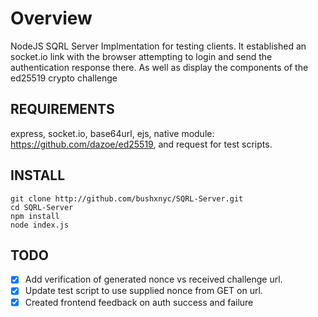 # Overview

NodeJS SQRL Server Implmentation for testing clients. It established an socket.io link with the browser attempting to login and send the authentication response there. As well as display the components of the ed25519 crypto challenge

REQUIREMENTS
------------

express, socket.io, base64url, ejs, native module: https://github.com/dazoe/ed25519, and request for test scripts.

INSTALL
-------

    git clone http://github.com/bushxnyc/SQRL-Server.git
    cd SQRL-Server
    npm install
    node index.js
  
TODO
----

- [x] Add verification of generated nonce vs received challenge url.
- [x] Update test script to use supplied nonce from GET on url.
- [x] Created frontend feedback on auth success and failure
